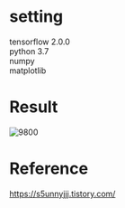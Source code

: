 # setting  
tensorflow 2.0.0  
python 3.7  
numpy  
matplotlib  

# Result  
![9800](https://user-images.githubusercontent.com/70457520/91650409-4d4e1180-eaba-11ea-9820-cbc268e500b3.png)  

# Reference  
https://s5unnyjjj.tistory.com/
